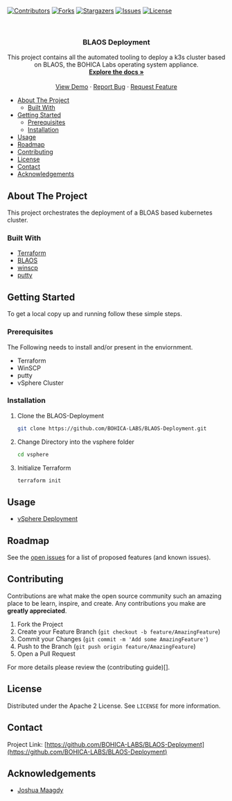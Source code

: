 <!--
*** Thanks for checking out the Best-README-Template. If you have a suggestion
*** that would make this better, please fork the BLAOS-Deployment and create a pull request
*** or simply open an issue with the tag "enhancement".
*** Thanks again! Now go create something AMAZING! :D
***
***
***
*** To avoid retyping too much info. Do a search and replace for the following:
*** BOHICA-LABS, BLAOS-Deployment, twitter_handle, email, BLAOS Deployment , This project contains all the automated tooling to deployment a k3s cluster based on BLAOS, the BOHICA Labs operating system appliance.
-->



<!-- PROJECT SHIELDS -->
<!--
*** I'm using markdown "reference style" links for readability.
*** Reference links are enclosed in brackets [ ] instead of parentheses ( ).
*** See the bottom of this document for the declaration of the reference variables
*** for contributors-url, forks-url, etc. This is an optional, concise syntax you may use.
*** https://www.markdownguide.org/basic-syntax/#reference-style-links
-->

[![Contributors][contributors-shield]][contributors-url]
[![Forks][forks-shield]][forks-url]
[![Stargazers][stars-shield]][stars-url]
[![Issues][issues-shield]][issues-url]
[![License][license-shield]][license-url]

<!-- PROJECT LOGO -->
<br />
<!--
<p align="center">
  <a href="https://github.com/BOHICA-LABS/BLAOS-Deployment">
    <img src="images/logo.png" alt="Logo" width="80" height="80">
  </a>
 -->
  <h3 align="center">BLAOS Deployment </h3>

  <p align="center">
    This project contains all the automated tooling to deploy a k3s cluster based on BLAOS, the BOHICA Labs operating system appliance.
    <br />
    <a href="https://github.com/BOHICA-LABS/BLAOS-Deployment"><strong>Explore the docs »</strong></a>
    <br />
    <br />
    <a href="https://github.com/BOHICA-LABS/BLAOS-Deployment">View Demo</a>
    ·
    <a href="https://github.com/BOHICA-LABS/BLAOS-Deployment/issues">Report Bug</a>
    ·
    <a href="https://github.com/BOHICA-LABS/BLAOS-Deployment/issues">Request Feature</a>
  </p>
</p>

<!-- TABLE OF CONTENTS -->
- [About The Project](#about-the-project)
  - [Built With](#built-with)
- [Getting Started](#getting-started)
  - [Prerequisites](#prerequisites)
  - [Installation](#installation)
- [Usage](#usage)
- [Roadmap](#roadmap)
- [Contributing](#contributing)
- [License](#license)
- [Contact](#contact)
- [Acknowledgements](#acknowledgements)

<!-- ABOUT THE PROJECT -->
## About The Project

<!-- [![Product Name Screen Shot][product-screenshot]](https://example.com) -->
This project orchestrates the deployment of a BLOAS based kubernetes cluster.

### Built With

- [Terraform](https://www.terraform.io/)
- [BLAOS](https://github.com/BOHICA-LABS/BLAOS)
- [winscp](https://winscp.net/eng/index.php)
- [putty](https://www.putty.org/)

<!-- GETTING STARTED -->
## Getting Started

To get a local copy up and running follow these simple steps.

### Prerequisites

The Following needs to install and/or present in the enviornment.

- Terraform
- WinSCP
- putty
- vSphere Cluster

### Installation

1. Clone the BLAOS-Deployment

   ```sh
   git clone https://github.com/BOHICA-LABS/BLAOS-Deployment.git
   ```

2. Change Directory into the vsphere folder

   ```sh
   cd vsphere
   ```

3. Initialize Terraform

   ```sh
   terraform init
   ```

<!-- USAGE EXAMPLES -->
## Usage

- [vSphere Deployment](vsphere/README.md)

<!-- ROADMAP -->
## Roadmap

See the [open issues](https://github.com/BOHICA-LABS/BLAOS-Deployment/issues) for a list of proposed features (and known issues).

<!-- CONTRIBUTING -->
## Contributing

Contributions are what make the open source community such an amazing place to be learn, inspire, and create. Any contributions you make are **greatly appreciated**.

1. Fork the Project
2. Create your Feature Branch (`git checkout -b feature/AmazingFeature`)
3. Commit your Changes (`git commit -m 'Add some AmazingFeature'`)
4. Push to the Branch (`git push origin feature/AmazingFeature`)
5. Open a Pull Request

For more details please review the (contributing guide)[].

<!-- LICENSE -->
## License

Distributed under the Apache 2 License. See `LICENSE` for more information.

<!-- CONTACT -->
## Contact

Project Link: [https://github.com/BOHICA-LABS/BLAOS-Deployment](https://github.com/BOHICA-LABS/BLAOS-Deployment)

<!-- ACKNOWLEDGEMENTS -->
## Acknowledgements

- [Joshua Maagdy](https://www.linkedin.com/in/joshuamagady/)

<!-- MARKDOWN LINKS & IMAGES -->
<!-- https://www.markdownguide.org/basic-syntax/#reference-style-links -->
[contributors-shield]: https://img.shields.io/github/contributors/BOHICA-LABS/BLAOS-Deployment.svg?style=for-the-badge
[contributors-url]: https://github.com/BOHICA-LABS/BLAOS-Deployment/graphs/contributors
[forks-shield]: https://img.shields.io/github/forks/BOHICA-LABS/BLAOS-Deployment.svg?style=for-the-badge
[forks-url]: https://github.com/BOHICA-LABS/BLAOS-Deployment/network/members
[stars-shield]: https://img.shields.io/github/stars/BOHICA-LABS/BLAOS-Deployment.svg?style=for-the-badge
[stars-url]: https://github.com/BOHICA-LABS/BLAOS-Deployment/stargazers
[issues-shield]: https://img.shields.io/github/issues/BOHICA-LABS/BLAOS-Deployment.svg?style=for-the-badge
[issues-url]: https://github.com/BOHICA-LABS/BLAOS-Deployment/issues
[license-shield]: https://img.shields.io/github/license/BOHICA-LABS/BLAOS-Deployment.svg?style=for-the-badge
[license-url]: https://github.com/BOHICA-LABS/BLAOS-Deployment/blob/master/LICENSE
[linkedin-shield]: https://img.shields.io/badge/-LinkedIn-black.svg?style=for-the-badge&logo=linkedin&colorB=555
[linkedin-url]: https://linkedin.com/in/BOHICA-LABS